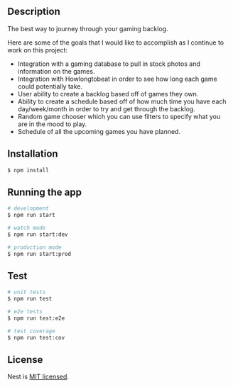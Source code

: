 ## Description

The best way to journey through your gaming backlog.

Here are some of the goals that I would like to accomplish as I continue to work on this project:
- Integration with a gaming database to pull in stock photos and information on the games.
- Integration with Howlongtobeat in order to see how long each game could potentially take.
- User ability to create a backlog based off of games they own.
- Ability to create a schedule based off of how much time you have each day/week/month in order to try and get through the backlog.
- Random game chooser which you can use filters to specify what you are in the mood to play.
- Schedule of all the upcoming games you have planned.

## Installation

```bash
$ npm install
```

## Running the app

```bash
# development
$ npm run start

# watch mode
$ npm run start:dev

# production mode
$ npm run start:prod
```

## Test

```bash
# unit tests
$ npm run test

# e2e tests
$ npm run test:e2e

# test coverage
$ npm run test:cov
```

## License

Nest is [MIT licensed](LICENSE).
